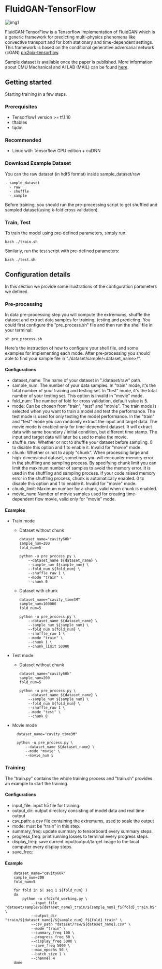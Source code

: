 # FluidGAN-TensorFlow

![img1](https://github.com/jcl2018/FluidGAN-TensorFlow/blob/master/img/cGAN-2019-015.jpg) 

FluidGAN-TensorFlow is a Tensorflow implementation of FluidGAN which is  a generic framework for predicting multi-physics phenomena like convective transport and for both stationary and time-dependent settings. This framework is based on the conditional generative adversarial network (cGAN) [pix2pix-tensorflow](https://github.com/affinelayer/pix2pix-tensorflow). 

Sample dataset is available once the paper is published.
More information about CMU Mechanical and AI LAB (MAIL) can be found [here](https://sites.google.com/view/barati).

## Getting started

Starting training in a few steps.
### Prerequisites

+ Tensorflow1 version >= tf.1.10
+ tftables
+ tqdm

### Recommended 
+ Linux with Tensorflow GPU edition + cuDNN

### Download Example Dataset
You can the raw dataset (in hdf5 format) inside sample_dataset/raw

	- sample_dataset
	  - raw
	  - shuffle
	  - sample

Before training, you should run the pre-processing script to get shuffled and sampled dataset(using k-fold cross validation).

### Train, Test 
To train the model using pre-defined parameters, simply run:

	bash ./train.sh

Similarly, run the test script with pre-defined parameters:

	bash ./test.sh

## Configuration details
In this section we provide some illustrations of the configuration parameters we defined. 

### Pre-processing
In data pre-processing step you will compute the extremums, shuffle the dataset and extract data samples for training, testing and predicting. You could first configure the "pre_process.sh" file and then run the shell file in your terminal:

    sh pre_process.sh

Here's the instruction of how to configure your shell file, and some examples for implementing each mode. After pre-processing you should able to find your sample file in "./dataset/sample/<dataset_name>/<mode>".

#### Configurations 
- dataset_name: The name of your dataset in "./dataset/raw" path.
- sample_num: The number of your data samples. In "train" mode, it's the total number of your training and testing set. In "test" mode, it's the total number of your testing set. This option is invalid in "movie" mode.
- fold_num: The number of fold for cross validation, default value is 5.
- mode: Can be chosen from "train", "test" and "movie". The train mode is selected when you want to train a model and test the performance. The test mode is used for only testing the model performance. In the "train" and "test" mode you can randomly extract the input and target data. The movie mode is enabled only for time-dependent dataset. It will extract data with same boundary / initial condition, but different time stamp. The input and target data will later be used to make the movie.
- shuffle_raw: Whether or not to shuffle your dataset before sampling. 0 to disable this option and 1 to enable it. Invalid for "movie" mode.
- chunk: Whether or not to apply "chunk". When processing large and high-dimensional dataset, sometimes you will encounter memory error in the shuffling and sampling process. By specifying chunk limit you can limit the maximum number of samples to avoid the memory error. It is used in the shuffling and sampling process. If your code raised memory error in the shuffling process, chunk is automatically enabled. 0 to disable this option and 1 to enable it. Invalid for "movie" mode.
- chunk_limit: Maximum number for a chunk, valid when chunk is enabled.
- movie_num: Number of movie samples used for creating time-dependent flow movie, valid only for "movie" mode.
#### Examples
- Train mode
  - Dataset without chunk
  
        dataset_name="cavity60k"
        sample_num=200
        fold_num=5

        python -u pre_process.py \
            --dataset_name ${dataset_name} \
            --sample_num ${sample_num} \
            --fold_num ${fold_num} \
            --shuffle_raw 1 \
            --mode "train" \
            --chunk 0         

  - Dataset with chunk
  
        dataset_name="cavity_time3M"
        sample_num=100000
        fold_num=5
        
        python -u pre_process.py \
            --dataset_name ${dataset_name} \
            --sample_num ${sample_num} \
            --fold_num ${fold_num} \
            --shuffle_raw 1 \
            --mode "train" \
            --chunk 1 \
            --chunk_limit 50000
            
- Test mode
  - Dataset without chunk 
  
        dataset_name="cavity60k"
        sample_num=200
        fold_num=5

        python -u pre_process.py \
            --dataset_name ${dataset_name} \
            --sample_num ${sample_num} \
            --fold_num ${fold_num} \
            --shuffle_raw 1 \
            --mode "test" \
            --chunk 0      
- Movie mode
  
        dataset_name="cavity_time3M"

        python -u pre_process.py \
            --dataset_name ${dataset_name} \
            --mode "movie" \
            --movie_num 5 
 
### Training
The "train.py" contains the whole training process and "train.sh" provides an example to start the training.
#### Configurations 
- input_file: input h5 file for training.
- output_dir: output directory consisting of model data and real time output
- csv_path: a csv file containing the extremums, used to scale the output
- mode: must be "train" in this step.
- summary_freq: update summary to tensorboard every summary steps.
- progress_freq: print running losses to terminal every progress steps.
- display_freq: save current input/output/target image to the local computer every display steps.
- save_freq: 

#### Example 

        dataset_name="cavity60k"
        sample_num=200
        fold_num=5

        for fold in $( seq 1 ${fold_num} )
        do
            python -u cfd2cfd_working.py \
                --input_file "dataset/sample/${dataset_name}_train/${sample_num}_f${fold}_train.h5" \
                --output_dir "train/${dataset_name}/${sample_num}_f${fold}_train" \
                --csv_path "dataset/raw/${dataset_name}.csv" \
                --mode "train" \
                --summary_freq 100 \
                --progress_freq 50 \
                --display_freq 5000 \
                --save_freq 5000 \
                --max_epochs 50 \
                --batch_size 1 \
                --channel 4 
        done 




